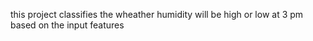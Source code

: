 this project classifies the wheather humidity will be high or low at 3 pm based on the input features 
